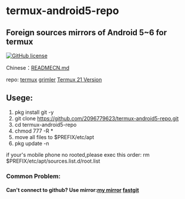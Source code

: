 # termux-android5-repo
## Foreign sources mirrors of Android 5~6 for termux

[![GitHub license](https://img.shields.io/badge/license-MIT-brightgreen)](https://github.com/2096779623/termux-android5-repo/blob/main/LICENSE) 

Chinese：[READMECN.md](https://github.com/2096779623/termux-android5-repo/blob/master/READMECN.md)



repo: [termux](http://termux.net)       [grimler](https://grimler.se/termux/)        [Termux 21 Version](https://github.com/termux?q=21&type=&language=&sort=)


## Usege:
1. pkg install git -y
2. git clone https://github.com/2096779623/termux-android5-repo.git
3. cd termux-android5-repo
4. chmod 777 -R *
5. move all files to $PREFIX/etc/apt
6. pkg update -n


if your's mobile phone no rooted,please exec this order:
rm $PREFIX/etc/apt/sources.list.d/root.list

### Common Problem:

#### Can't connect to github?  Use mirror:[my mirror](https://github.2096779623.workers.dev)  [fastgit](https://hub.fastgit.org)



